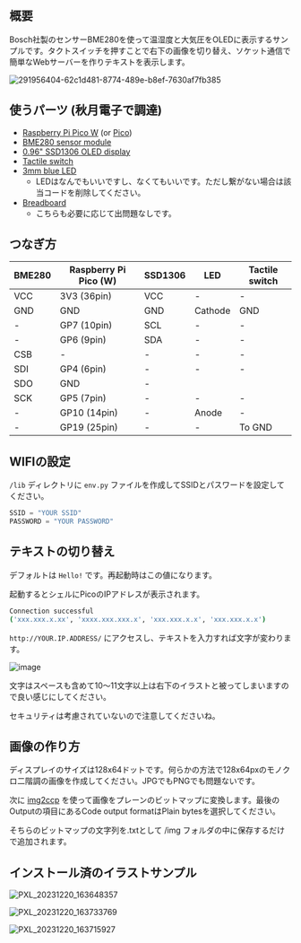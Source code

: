 ## 概要

Bosch社製のセンサーBME280を使って温湿度と大気圧をOLEDに表示するサンプルです。タクトスイッチを押すことで右下の画像を切り替え、ソケット通信で簡単なWebサーバーを作りテキストを表示します。

![291956404-62c1d481-8774-489e-b8ef-7630af7fb385](https://github.com/quojama/pico-sensor/assets/4445606/65dec7af-0afc-489d-b554-3fbdccdfcf1d)

## 使うパーツ (秋月電子で調達)

- [Raspberry Pi Pico W](https://akizukidenshi.com/catalog/g/gM-17947/) (or [Pico](https://akizukidenshi.com/catalog/g/gM-16132/))
- [BME280 sensor module](https://akizukidenshi.com/catalog/g/gK-09421/)
- [0.96" SSD1306 OLED display](https://akizukidenshi.com/catalog/g/gP-12031/)
- [Tactile switch](https://akizukidenshi.com/catalog/g/gP-08073/)
- [3mm blue LED](https://akizukidenshi.com/catalog/g/gI-13233/)
  - LEDはなんでもいいですし、なくてもいいです。ただし繋がない場合は該当コードを削除してください。
- [Breadboard](https://akizukidenshi.com/catalog/g/gP-05294/)
  - こちらも必要に応じて出問題なしです。

## つなぎ方

| BME280 | Raspberry Pi Pico (W) | SSD1306 | LED     | Tactile switch |
| ------ | --------------------- | ------- | ------- | -------------- |
| VCC    | 3V3 (36pin)           | VCC     | -       | -              |
| GND    | GND                   | GND     | Cathode | GND            |
| -      | GP7 (10pin)           | SCL     | -       | -              |
| -      | GP6 (9pin)            | SDA     | -       | -              |
| CSB    | -                     | -       | -       | -              |
| SDI    | GP4 (6pin)            | -       | -       | -              |
| SDO    | GND                   | -       |         |                |
| SCK    | GP5 (7pin)            | -       | -       | -              |
| -      | GP10 (14pin)          | -       | Anode   | -              |
| -      | GP19 (25pin)          | -       | -       | To GND         |

## WIFIの設定

`/lib` ディレクトリに `env.py` ファイルを作成してSSIDとパスワードを設定してください。

```python
SSID = "YOUR SSID"
PASSWORD = "YOUR PASSWORD"
```
## テキストの切り替え

デフォルトは `Hello!` です。再起動時はこの値になります。

起動するとシェルにPicoのIPアドレスが表示されます。

```bash
Connection successful
('xxx.xxx.x.xx', 'xxxx.xxx.xxx.x', 'xxx.xxx.x.x', 'xxx.xxx.x.x')
```
`http://YOUR.IP.ADDRESS/` にアクセスし、テキストを入力すれば文字が変わります。

![image](https://github.com/quojama/pico-sensor/assets/4445606/537a0396-b74e-464e-b94a-bdd3b73b786f)

文字はスペースも含めて10～11文字以上は右下のイラストと被ってしまいますので良い感じにしてください。

セキュリティは考慮されていないので注意してくださいね。

## 画像の作り方

ディスプレイのサイズは128x64ドットです。何らかの方法で128x64pxのモノクロ二階調の画像を作成してください。JPGでもPNGでも問題ないです。

次に [img2ccp](https://javl.github.io/image2cpp/) を使って画像をプレーンのビットマップに変換します。最後のOutputの項目にあるCode output formatはPlain bytesを選択してください。

そちらのビットマップの文字列を.txtとして /img フォルダの中に保存するだけで追加されます。

## インストール済のイラストサンプル

![PXL_20231220_163648357](https://github.com/quojama/pico-sensor/assets/4445606/13964660-7d17-4830-9769-b543d7930795)

![PXL_20231220_163733769](https://github.com/quojama/pico-sensor/assets/4445606/cae4f6c6-7d80-4b24-a03e-18d8dab445b4)

![PXL_20231220_163715927](https://github.com/quojama/pico-sensor/assets/4445606/dead1a67-4469-447a-bb3d-1483873509a5)
